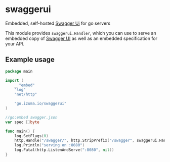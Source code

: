 # swaggerui
Embedded, self-hosted [Swagger Ui](https://swagger.io/tools/swagger-ui/) for go servers

This module provides `swaggerui.Handler`, which you can use to serve an embedded copy of [Swagger UI](https://swagger.io/tools/swagger-ui/) as well as an embedded specification for your API.

## Example usage
```go
package main

import (
	_ "embed"
	"log"
	"net/http"

	"go.izuma.io/swaggerui"
)

//go:embed swagger.json
var spec []byte

func main() {
	log.SetFlags(0)
	http.Handle("/swagger/", http.StripPrefix("/swagger", swaggerui.Handler(spec)))
	log.Println("serving on :8080")
	log.Fatal(http.ListenAndServe(":8080", nil))
}
```
